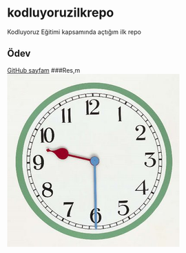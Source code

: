 # kodluyoruzilkrepo
Kodluyoruz Eğitimi kapsamında açtığım ilk repo
## Ödev
[GitHub sayfam](https://github.com/deryatas "GitHub Sayfam")
###Res,m
![Proje için örnek görüntü verilmiştir.](analog.jpg "Github")



